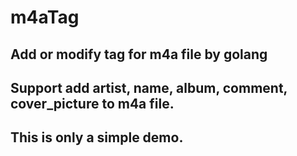 # m4aTag
## Add or modify tag for m4a file by golang

## Support add artist, name, album, comment, cover_picture to m4a file.

## This is only a simple demo.
